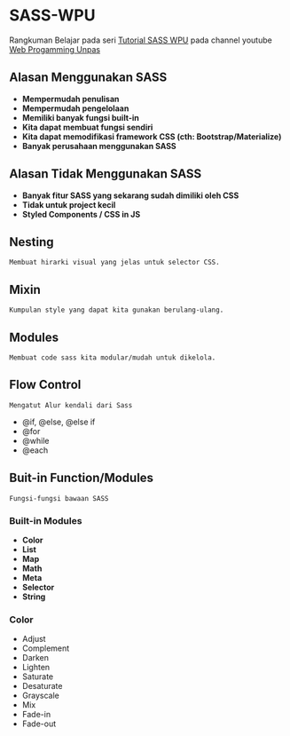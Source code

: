 # SASS-WPU
Rangkuman Belajar pada seri [Tutorial SASS WPU](https://www.youtube.com/watch?v=XZXBqpGU8n4&list=PLFIM0718LjIUqemgG97MAOK0J_berlQM5) pada channel youtube [Web Progamming Unpas](https://www.youtube.com/c/WebProgrammingUNPAS)
## Alasan Menggunakan SASS

* **Mempermudah penulisan**
* **Mempermudah pengelolaan**
* **Memiliki banyak fungsi built-in**
* **Kita dapat membuat fungsi sendiri**
* **Kita dapat memodifikasi framework CSS (cth: Bootstrap/Materialize)**
* **Banyak perusahaan menggunakan SASS**

## Alasan Tidak Menggunakan SASS

* **Banyak fitur SASS yang sekarang sudah dimiliki oleh CSS**
* **Tidak untuk project kecil**
* **Styled Components / CSS in JS**

## Nesting
    Membuat hirarki visual yang jelas untuk selector CSS.

## Mixin
    Kumpulan style yang dapat kita gunakan berulang-ulang.

## Modules
    Membuat code sass kita modular/mudah untuk dikelola.

## Flow Control
    Mengatut Alur kendali dari Sass
    
* @if, @else, @else if
* @for
* @while
* @each 

## Buit-in Function/Modules
    Fungsi-fungsi bawaan SASS

### Built-in Modules
* **Color**
* **List**
* **Map**
* **Math**
* **Meta**
* **Selector**
* **String**

### Color
* Adjust
* Complement
* Darken
* Lighten
* Saturate
* Desaturate
* Grayscale
* Mix
* Fade-in
* Fade-out
